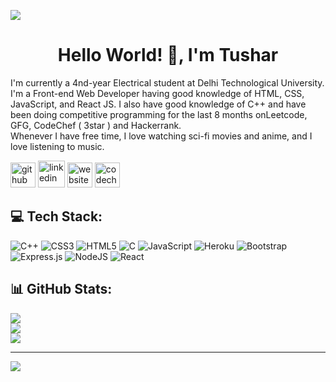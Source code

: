 ![](https://www.cityofpaloalto.org/files/assets/public/community-services/public-art-program/codeart-banner_2000.png?w=2000&h=600)

<h1 align="center">Hello World! 👋, I'm Tushar</h1>
                                                          
I'm currently a 4nd-year Electrical student at Delhi Technological University. I'm a Front-end Web Developer having good knowledge of HTML, CSS, JavaScript, and React JS. I also have good knowledge of C++ and have been doing competitive programming for the last 8 months onLeetcode, GFG, CodeChef ( 3star ) and Hackerrank.<br>Whenever I have free time, I love watching sci-fi movies and anime, and I love listening to music.

[<img src='https://www.shareicon.net/data/2048x2048/2016/06/20/606964_github_4096x4096.png' alt='github' height='40'>](https://github.com/Tusharknwl)    [<img src='https://pngset.com/images/linkedin-language-black-and-white-icon-circle-texture-white-board-clothing-apparel-transparent-png-1053150.png' alt='linkedin' height='43'>](https://www.linkedin.com/in/Tushar-Khanagwal/)  [<img src='https://cdn.jsdelivr.net/npm/simple-icons@3.0.1/icons/icloud.svg' alt='website' height='40'>](https://tusharknwl.github.io/portfolio-2021/)  [<img src='https://cdn.jsdelivr.net/npm/simple-icons@3.0.1/icons/codechef.svg' alt='codechef' height='40'>](https://www.codechef.com/users/tushar0011)  

## 💻 Tech Stack:
![C++](https://img.shields.io/badge/c++-%2300599C.svg?style=for-the-badge&logo=c%2B%2B&logoColor=white) ![CSS3](https://img.shields.io/badge/css3-%231572B6.svg?style=for-the-badge&logo=css3&logoColor=white) ![HTML5](https://img.shields.io/badge/html5-%23E34F26.svg?style=for-the-badge&logo=html5&logoColor=white) ![C](https://img.shields.io/badge/c-%2300599C.svg?style=for-the-badge&logo=c&logoColor=white) ![JavaScript](https://img.shields.io/badge/javascript-%23323330.svg?style=for-the-badge&logo=javascript&logoColor=%23F7DF1E) ![Heroku](https://img.shields.io/badge/heroku-%23430098.svg?style=for-the-badge&logo=heroku&logoColor=white) ![Bootstrap](https://img.shields.io/badge/bootstrap-%23563D7C.svg?style=for-the-badge&logo=bootstrap&logoColor=white) ![Express.js](https://img.shields.io/badge/express.js-%23404d59.svg?style=for-the-badge&logo=express&logoColor=%2361DAFB) ![NodeJS](https://img.shields.io/badge/node.js-6DA55F?style=for-the-badge&logo=node.js&logoColor=white) ![React](https://img.shields.io/badge/react-%2320232a.svg?style=for-the-badge&logo=react&logoColor=%2361DAFB)

## 📊 GitHub Stats:
![](https://github-readme-stats.vercel.app/api?username=Tusharknwl&theme=dark&hide_border=false&include_all_commits=true&count_private=false)<br/>
![](https://github-readme-streak-stats.herokuapp.com/?user=Tusharknwl&theme=dark&hide_border=false)<br/>
![](https://github-readme-stats.vercel.app/api/top-langs/?username=Tusharknwl&theme=dark&hide_border=false&include_all_commits=true&count_private=false&layout=compact)









---
[![](https://visitcount.itsvg.in/api?id=Tusharknwl&icon=0&color=0)](https://visitcount.itsvg.in)
